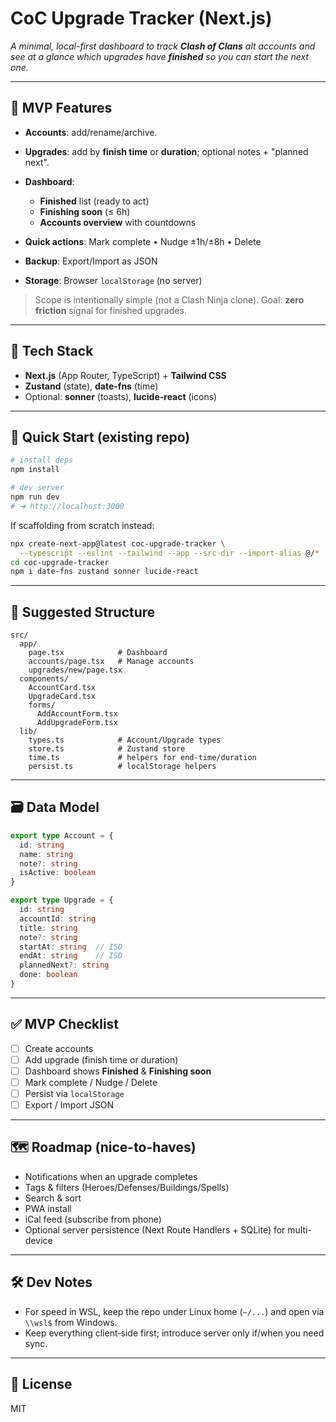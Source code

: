 # CoC Upgrade Tracker (Next.js)

*A minimal, local-first dashboard to track **Clash of Clans** alt accounts and see at a glance which upgrades have **finished** so you can start the next one.*

---

## 🚩 MVP Features

* **Accounts**: add/rename/archive.
* **Upgrades**: add by **finish time** or **duration**; optional notes + "planned next".
* **Dashboard**:

  * **Finished** list (ready to act)
  * **Finishing soon** (≤ 6h)
  * **Accounts overview** with countdowns
* **Quick actions**: Mark complete • Nudge ±1h/±8h • Delete
* **Backup**: Export/Import as JSON
* **Storage**: Browser `localStorage` (no server)

> Scope is intentionally simple (not a Clash Ninja clone). Goal: **zero friction** signal for finished upgrades.

---

## 🧱 Tech Stack

* **Next.js** (App Router, TypeScript) + **Tailwind CSS**
* **Zustand** (state), **date-fns** (time)
* Optional: **sonner** (toasts), **lucide-react** (icons)

---

## 🚀 Quick Start (existing repo)

```bash
# install deps
npm install

# dev server
npm run dev
# ➜ http://localhost:3000
```

If scaffolding from scratch instead:

```bash
npx create-next-app@latest coc-upgrade-tracker \
  --typescript --eslint --tailwind --app --src-dir --import-alias @/*
cd coc-upgrade-tracker
npm i date-fns zustand sonner lucide-react
```

---

## 📁 Suggested Structure

```
src/
  app/
    page.tsx            # Dashboard
    accounts/page.tsx   # Manage accounts
    upgrades/new/page.tsx
  components/
    AccountCard.tsx
    UpgradeCard.tsx
    forms/
      AddAccountForm.tsx
      AddUpgradeForm.tsx
  lib/
    types.ts            # Account/Upgrade types
    store.ts            # Zustand store
    time.ts             # helpers for end-time/duration
    persist.ts          # localStorage helpers
```

---

## 🗃️ Data Model

```ts
export type Account = {
  id: string
  name: string
  note?: string
  isActive: boolean
}

export type Upgrade = {
  id: string
  accountId: string
  title: string
  note?: string
  startAt: string  // ISO
  endAt: string    // ISO
  plannedNext?: string
  done: boolean
}
```

---

## ✅ MVP Checklist

* [ ] Create accounts
* [ ] Add upgrade (finish time or duration)
* [ ] Dashboard shows **Finished** & **Finishing soon**
* [ ] Mark complete / Nudge / Delete
* [ ] Persist via `localStorage`
* [ ] Export / Import JSON

---

## 🗺️ Roadmap (nice-to-haves)

* Notifications when an upgrade completes
* Tags & filters (Heroes/Defenses/Buildings/Spells)
* Search & sort
* PWA install
* iCal feed (subscribe from phone)
* Optional server persistence (Next Route Handlers + SQLite) for multi-device

---

## 🛠 Dev Notes

* For speed in WSL, keep the repo under Linux home (`~/...`) and open via `\\wsl$` from Windows.
* Keep everything client‑side first; introduce server only if/when you need sync.

---

## 📜 License

MIT

